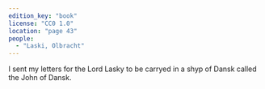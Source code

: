 ```yaml
---
edition_key: "book"
license: "CC0 1.0"
location: "page 43"
people:
  - "Laski, Olbracht"
---
```

I sent my letters for the
Lord Lasky to be carryed in a shyp of Dansk called the John of
Dansk.
